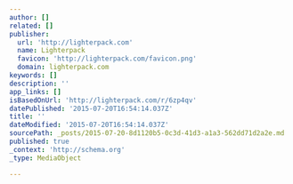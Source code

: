 ```yaml
---
author: []
related: []
publisher:
  url: 'http://lighterpack.com'
  name: Lighterpack
  favicon: 'http://lighterpack.com/favicon.png'
  domain: lighterpack.com
keywords: []
description: ''
app_links: []
isBasedOnUrl: 'http://lighterpack.com/r/6zp4qv'
datePublished: '2015-07-20T16:54:14.037Z'
title: ''
dateModified: '2015-07-20T16:54:14.037Z'
sourcePath: _posts/2015-07-20-8d1120b5-0c3d-41d3-a1a3-562dd71d2a2e.md
published: true
_context: 'http://schema.org'
_type: MediaObject

---
```

<article style=""><h1></h1><p></p></article>